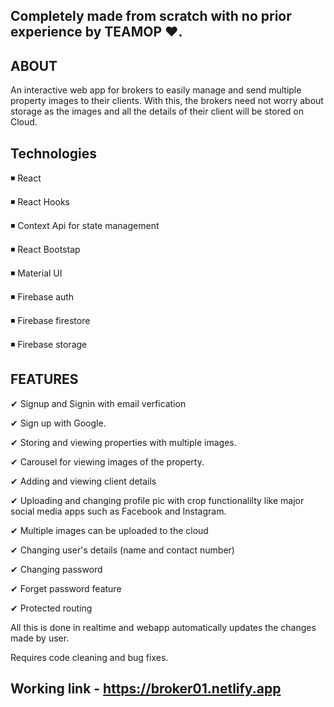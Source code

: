 ## Completely made from scratch with no prior experience by TEAMOP ❤.

## ABOUT
An interactive web app for brokers to easily manage and send multiple property images to their clients. 
With this, the brokers need not worry about storage as the images and all the details of their client will be stored on Cloud.
 
 ## Technologies
 
 ◾ React
 
 ◾ React Hooks
 
 ◾ Context Api for state management
 
 ◾ React Bootstap
 
 ◾ Material UI
 
 ◾ Firebase auth
 
 ◾ Firebase firestore
 
 ◾ Firebase storage
 
 
 ## FEATURES
 
  ✔ Signup and Signin with email verfication 
  
  ✔ Sign up with Google.
  
  ✔ Storing and viewing properties with multiple images.
  
  ✔ Carousel for viewing images of the property.
  
  ✔ Adding and viewing client details
  
  ✔ Uploading and changing profile pic with crop functionalilty like major social media apps such as Facebook and Instagram.
  
  ✔ Multiple images can be uploaded to the cloud
  
  ✔ Changing user's details (name and contact number)
  
  ✔ Changing password
  
  ✔ Forget password feature
  
  ✔ Protected routing
  

All this is done in realtime and webapp automatically updates the changes made by user.

Requires code cleaning and bug fixes.

## Working link - https://broker01.netlify.app 

